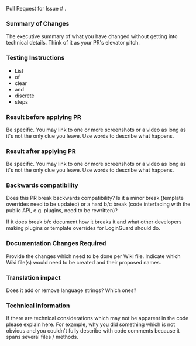 Pull Request for Issue # .

### Summary of Changes

The executive summary of what you have changed without getting into technical details. Think of it as your PR's elevator pitch.  


### Testing Instructions

* List
* of
* clear
* and
* discrete
* steps

### Result before applying PR

Be specific. You may link to one or more screenshots or a video as long as it's not the only clue you leave. Use words to describe what happens.

### Result after applying PR

Be specific. You may link to one or more screenshots or a video as long as it's not the only clue you leave. Use words to describe what happens.

### Backwards compatibility

Does this PR break backwards compatibility? Is it a minor break (template overrides need to be updated) or a hard b/c break (code interfacing with the public API, e.g. plugins, need to be rewritten)?

If it does break b/c document how it breaks it and what other developers making plugins or template overrides for LoginGuard should do.

### Documentation Changes Required

Provide the changes which need to be done per Wiki file. Indicate which Wiki file(s) would need to be created and their proposed names.

### Translation impact

Does it add or remove language strings? Which ones?

### Technical information

If there are technical considerations which may not be apparent in the code please explain here. For example, why you did something which is not obvious and you couldn't fully describe with code comments because it spans several files / methods.